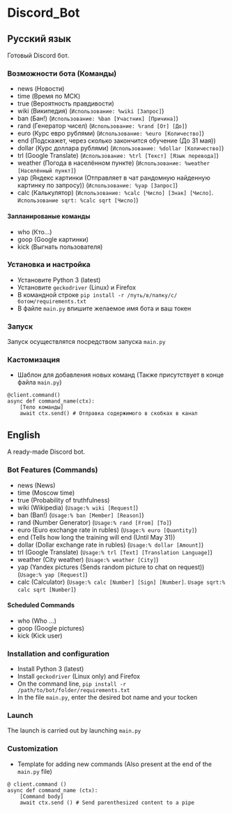 # Discord_Bot

## Русский язык
Готовый Discord бот.

### Возможности бота (Команды)
* news          (Новости)  
* time          (Время по МСК)  
* true          (Вероятность правдивости)  
* wiki          (Википедия) (`Использование: %wiki [Запрос]`)  
* ban           (Бан!) (`Использование: %ban [Участник] [Причина]`)  
* rand          (Генератор чисел) (`Использование: %rand [От] [До]`)  
* euro          (Курс евро рублями) (`Использование: %euro [Количество]`)  
* end           (Подскажет, через сколько закончится обучение (До 31 мая))  
* dollar        (Курс доллара рублями) (`Использование: %dollar [Количество]`)  
* trl           (Google Translate) (`Использование: %trl [Текст] [Язык перевода]`)  
* weather       (Погода в населённом пункте) (`Использование: %weather [Населённый пункт]`)  
* yap           (Яндекс картинки (Отправляет в чат рандомную найденную картинку по запросу)) (`Использование: %yap [Запрос]`)  
* calc          (Калькулятор) (`Использование: %calc [Число] [Знак] [Число]`. `Использование sqrt: %calc sqrt [Число]`)  

#### Запланированые команды
* who           (Кто...)  
* goop          (Google картинки)   
* kick          (Выгнать пользователя)  

### Установка и настройка
* Установите Python 3 (latest)  
* Установите `geckodriver` (Linux) и Firefox  
* В командной строке `pip install -r /путь/в/папку/с/ботом/requirements.txt`  
* В файле `main.py` впишите желаемое имя бота и ваш токен  

### Запуск
Запуск осуществлятся посредством запуска `main.py`

### Кастомизация

* Шаблон для добавления новых команд (Также присутствует в конце файла `main.py`)  
```
@client.command()  
async def command_name(ctx):  
    [Тело команды]  
    await ctx.send() # Отправка содержимого в скобках в канал  
```

## English

A ready-made Discord bot.

### Bot Features (Commands)
* news          (News)  
* time          (Moscow time)  
* true          (Probability of truthfulness)  
* wiki          (Wikipedia) (`Usage:% wiki [Request]`)  
* ban           (Ban!) (`Usage:% ban [Member] [Reason]`)  
* rand          (Number Generator) (`Usage:% rand [From] [To]`)  
* euro          (Euro exchange rate in rubles) (`Usage:% euro [Quantity]`)  
* end           (Tells how long the training will end (Until May 31))  
* dollar        (Dollar exchange rate in rubles) (`Usage:% dollar [Amount]`)  
* trl           (Google Translate) (`Usage:% trl [Text] [Translation Language]`)  
* weather       (City weather) (`Usage:% weather [City]`)  
* yap           (Yandex pictures (Sends random picture to chat on request)) (`Usage:% yap [Request]`)  
* calc          (Calculator) (`Usage:% calc [Number] [Sign] [Number]`. `Usage sqrt:% calc sqrt [Number]`)  

#### Scheduled Commands
* who           (Who ...)  
* goop          (Google pictures)  
* kick          (Kick user)  

### Installation and configuration
* Install Python 3 (latest)  
* Install `geckodriver` (Linux only) and Firefox  
* On the command line, `pip install -r /path/to/bot/folder/requirements.txt`  
* In the file `main.py`, enter the desired bot name and your tocken  

### Launch
The launch is carried out by launching `main.py`

### Customization

* Template for adding new commands (Also present at the end of the `main.py` file)  
```
@ client.command ()
async def command_name (ctx):
    [Command body]
    await ctx.send () # Send parenthesized content to a pipe
```
